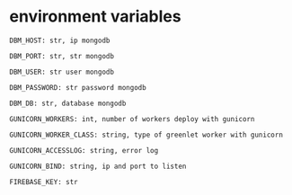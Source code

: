 # environment variables

```DBM_HOST: str, ip mongodb```

```DBM_PORT: str, str mongodb```

```DBM_USER: str user mongodb```

```DBM_PASSWORD: str password mongodb```

```DBM_DB: str, database mongodb```

```GUNICORN_WORKERS: int, number of workers deploy with gunicorn```

```GUNICORN_WORKER_CLASS: string, type of greenlet worker with gunicorn```

```GUNICORN_ACCESSLOG: string, error log```

```GUNICORN_BIND: string, ip and port to listen```

```FIREBASE_KEY: str```
